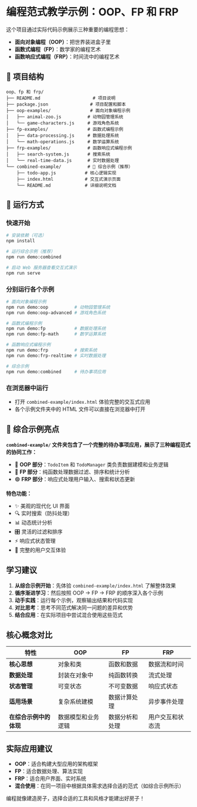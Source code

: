 # 编程范式教学示例：OOP、FP 和 FRP

这个项目通过实际代码示例展示三种重要的编程思想：

- **面向对象编程（OOP）**：把世界装进盒子里
- **函数式编程（FP）**：数学家的编程艺术
- **函数响应式编程（FRP）**：时间流中的编程艺术

## 📁 项目结构

```
oop、fp 和 frp/
├── README.md                    # 项目说明
├── package.json                # 项目配置和脚本
├── oop-examples/               # 面向对象编程示例
│   ├── animal-zoo.js          # 动物园管理系统
│   └── game-characters.js     # 游戏角色系统
├── fp-examples/               # 函数式编程示例
│   ├── data-processing.js     # 数据处理系统
│   └── math-operations.js     # 数学运算系统
├── frp-examples/              # 函数响应式编程示例
│   ├── search-system.js       # 搜索系统
│   └── real-time-data.js      # 实时数据处理
└── combined-example/          # 🌟 综合示例（推荐）
    ├── todo-app.js           # 核心逻辑实现
    ├── index.html            # 交互式演示页面
    └── README.md             # 详细说明文档
```

## 🚀 运行方式

### 快速开始
```bash
# 安装依赖（可选）
npm install

# 运行综合示例（推荐）
npm run demo:combined

# 启动 Web 服务器查看交互式演示
npm run serve
```

### 分别运行各个示例
```bash
# 面向对象编程示例
npm run demo:oop          # 动物园管理系统
npm run demo:oop-advanced # 游戏角色系统

# 函数式编程示例
npm run demo:fp           # 数据处理系统
npm run demo:fp-math      # 数学运算系统

# 函数响应式编程示例
npm run demo:frp          # 搜索系统
npm run demo:frp-realtime # 实时数据处理

# 综合示例
npm run demo:combined     # 待办事项应用
```

### 在浏览器中运行
- 打开 `combined-example/index.html` 体验完整的交互式应用
- 各个示例文件夹中的 HTML 文件可以直接在浏览器中打开

## 🌟 综合示例亮点

**`combined-example/` 文件夹包含了一个完整的待办事项应用，展示了三种编程范式的协同工作：**

- 🔴 **OOP 部分**：`TodoItem` 和 `TodoManager` 类负责数据建模和业务逻辑
- 🔵 **FP 部分**：纯函数处理数据过滤、排序和统计分析
- 🟢 **FRP 部分**：响应式处理用户输入、搜索和状态更新

**特色功能：**
- ✨ 美观的现代化 UI 界面
- 🔍 实时搜索（防抖处理）
- 📊 动态统计分析
- 🎛️ 灵活的过滤和排序
- ⚡ 响应式状态管理
- 🎯 完整的用户交互体验

## 学习建议

1. **从综合示例开始**：先体验 `combined-example/index.html` 了解整体效果
2. **循序渐进学习**：然后按照 OOP → FP → FRP 的顺序深入各个示例
3. **动手实践**：运行每个示例，观察输出结果和代码实现
4. **对比思考**：思考不同范式解决同一问题的差异和优势
5. **结合应用**：在实际项目中尝试混合使用这些范式

## 核心概念对比

| 特性 | OOP | FP | FRP |
|------|-----|----|----- |
| **核心思想** | 对象和类 | 函数和数据 | 数据流和时间 |
| **数据处理** | 封装在对象中 | 纯函数转换 | 流式处理 |
| **状态管理** | 可变状态 | 不可变数据 | 响应式状态 |
| **适用场景** | 复杂系统建模 | 数据计算处理 | 异步事件处理 |
| **在综合示例中的体现** | 数据模型和业务逻辑 | 数据分析和处理 | 用户交互和状态流 |

## 实际应用建议

- **OOP**：适合构建大型应用的架构框架
- **FP**：适合数据处理、算法实现
- **FRP**：适合用户界面、实时系统
- **混合使用**：在同一项目中根据具体需求选择合适的范式（如综合示例所示）

编程就像建造房子，选择合适的工具和风格才能建出好房子！
